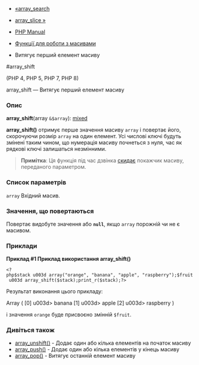 - [«array_search](function.array-search.md)
- [array_slice »](function.array-slice.md)

- [PHP Manual](index.md)
- [Функції для роботи з масивами](ref.array.md)
- Витягує перший елемент масиву

#array_shift

(PHP 4, PHP 5, PHP 7, PHP 8)

array_shift — Витягує перший елемент масиву

### Опис

**array_shift**(array `&$array`):
[mixed](language.types.declarations.md#language.types.declarations.mixed)

**array_shift()** отримує перше значення масиву `array` і повертає
його, скорочуючи розмір `array` на один елемент. Усі числові ключі будуть
змінені таким чином, що нумерація масиву почнеться з нуля,
час як рядкові ключі залишаться незмінними.

> **Примітка**: Ця функція під час дзвінка
> [скидає](function.reset.md) покажчик масиву, переданого
> параметром.

### Список параметрів

`array`
Вхідний масив.

### Значення, що повертаються

Повертає видобуте значення або **`null`**, якщо `array` порожній чи не
є масивом.

### Приклади

**Приклад #1 Приклад використання **array_shift()****

` <?php$stack u003d array("orange", "banana", "apple", "raspberry");$fruit u003d array_shift($stack);print_r($stack);?> `

Результат виконання цього прикладу:

Array
(
[0] u003d> banana
[1] u003d> apple
[2] u003d> raspberry
)

і значення `orange` буде присвоєно змінній `$fruit`.

### Дивіться також

- [array_unshift()](function.array-unshift.md) - Додає один або
кілька елементів на початок масиву
- [array_push()](function.array-push.md) - Додає один або
кілька елементів у кінець масиву
- [array_pop()](function.array-pop.md) - Витягує останній елемент
масиву
